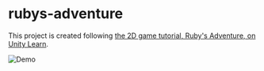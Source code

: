 # rubys-adventure

This project is created following [the 2D game tutorial, Ruby's Adventure, on Unity Learn](https://learn.unity.com/project/ruby-s-2d-rpg?courseId=5c5c1e08edbc2a5465c7ec01).

<img src='https://github.com/RuolinZheng08/rubys-adventure/blob/master/demo.gif' title='Gameplay Demo' alt='Demo' />
